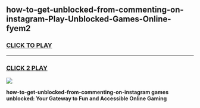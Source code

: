 
## how-to-get-unblocked-from-commenting-on-instagram-Play-Unblocked-Games-Online-fyem2
<h3>
<a href="https://premium76.site?title=how-to-get-unblocked-from-commenting-on-instagram&ref=25A">CLICK TO PLAY</a></h3>
<hr>

<h3>
<a href="https://premium76.site?title=how-to-get-unblocked-from-commenting-on-instagram&ref=25A">CLICK 2 PLAY</a>
  
</h3>

<a href="https://premium76.site?title=how-to-get-unblocked-from-commenting-on-instagram&ref=25A"><img src="https://clearcache.store/games.png"></a>


**how-to-get-unblocked-from-commenting-on-instagram games unblocked: Your Gateway to Fun and Accessible Online Gaming**
